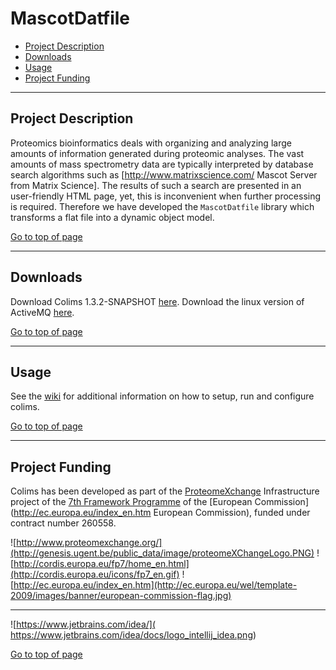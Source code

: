 # MascotDatfile

 * [Project Description](#project-description)
 * [Downloads](#downloads)
 * [Usage](#usage)
 * [Project Funding](#project-funding)

----

## Project Description

Proteomics bioinformatics deals with organizing and analyzing large amounts of information generated during proteomic analyses. The vast amounts of mass spectrometry data are typically interpreted by database search algorithms such as [http://www.matrixscience.com/ Mascot Server from Matrix Science]. The results of such a search are presented in an user-friendly HTML page, yet, this is inconvenient when further processing is required. Therefore we have developed the `MascotDatfile` library which transforms a flat file into a dynamic object model.

[Go to top of page](#colims)

----

## Downloads

Download Colims 1.3.2-SNAPSHOT [here](http://genesis.ugent.be/colims/colims-1.3.2-SNAPSHOT.7z). Download the linux version of ActiveMQ [here](http://genesis.ugent.be/colims/apache-activemq-5.9.0.tar.gz).

[Go to top of page](#colims)

----

## Usage
See the [wiki](https://github.com/compomics/colims/wiki) for additional information on how to setup, run and configure colims.

[Go to top of page](#colims)

----

## Project Funding

Colims has been developed as part of the [ProteomeXchange](http://www.proteomexchange.org) Infrastructure project of the [7th Framework Programme](http://cordis.europa.eu/fp7/home_en.html) of the [European Commission](http://ec.europa.eu/index_en.htm European Commission), funded under contract number 260558.

![http://www.proteomexchange.org/](http://genesis.ugent.be/public_data/image/proteomeXChangeLogo.PNG)
![http://cordis.europa.eu/fp7/home_en.html](http://cordis.europa.eu/icons/fp7_en.gif)
![http://ec.europa.eu/index_en.htm](http://ec.europa.eu/wel/template-2009/images/banner/european-commission-flag.jpg)

----

![https://www.jetbrains.com/idea/]( https://www.jetbrains.com/idea/docs/logo_intellij_idea.png)

[Go to top of page](#colims)
